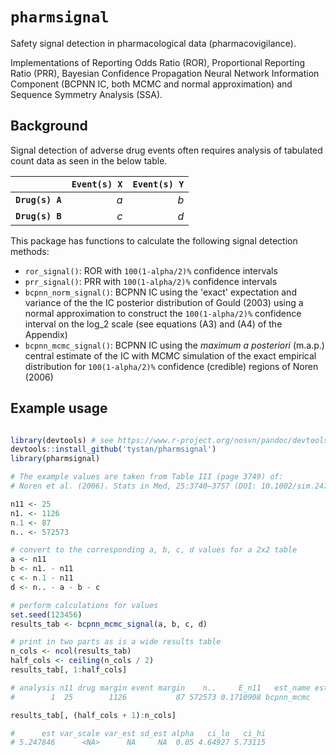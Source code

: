 


# `pharmsignal`

Safety signal detection in pharmacological data (pharmacovigilance).

Implementations of Reporting Odds Ratio (ROR),
Proportional Reporting Ratio (PRR),
Bayesian Confidence Propagation Neural Network Information Component
(BCPNN IC, both MCMC and normal approximation) and
Sequence Symmetry Analysis (SSA).


## Background

Signal detection of adverse drug events often requires analysis of tabulated count data as seen in the below table.

|         | `Event(s) X`| `Event(s) Y` |
|:--------|---------:|----------:|
|**`Drug(s) A`**|       *a*|        *b*|
|**`Drug(s) B`**|       *c*|        *d*|

This package has functions to calculate the following signal detection methods:

* `ror_signal()`: ROR with `100(1-alpha/2)%` confidence intervals 
* `prr_signal()`: PRR with `100(1-alpha/2)%` confidence intervals 
* `bcpnn_norm_signal()`: BCPNN IC using the 'exact' expectation and variance of the the IC posterior distribution of Gould (2003) using a normal approximation to construct the `100(1-alpha/2)%` confidence interval on the log_2 scale (see equations (A3) and (A4) of the Appendix)
* `bcpnn_mcmc_signal()`: BCPNN IC using the *maximum a posteriori* (m.a.p.) central estimate of the IC with MCMC simulation of the exact empirical distribution for `100(1-alpha/2)%` confidence (credible) regions of Noren (2006) 



## Example usage



```R

library(devtools) # see https://www.r-project.org/nosvn/pandoc/devtools.html
devtools::install_github('tystan/pharmsignal')
library(pharmsignal)

# The example values are taken from Table III (page 3749) of:
# Noren et al. (2006). Stats in Med, 25:3740–3757 (DOI: 10.1002/sim.2473).

n11 <- 25
n1. <- 1126
n.1 <- 87
n.. <- 572573

# convert to the corresponding a, b, c, d values for a 2x2 table
a <- n11
b <- n1. - n11
c <- n.1 - n11
d <- n.. - a - b - c

# perform calculations for values
set.seed(123456)
results_tab <- bcpnn_mcmc_signal(a, b, c, d)

# print in two parts as is a wide results table
n_cols <- ncol(results_tab)
half_cols <- ceiling(n_cols / 2)
results_tab[, 1:half_cols]

# analysis n11 drug margin event margin    n..     E_n11   est_name est_scale
#        1  25        1126           87 572573 0.1710908 bcpnn_mcmc      log2

results_tab[, (half_cols + 1):n_cols]

#      est var_scale var_est sd_est alpha   ci_lo   ci_hi
# 5.247846      <NA>      NA     NA  0.05 4.64927 5.73115


```


